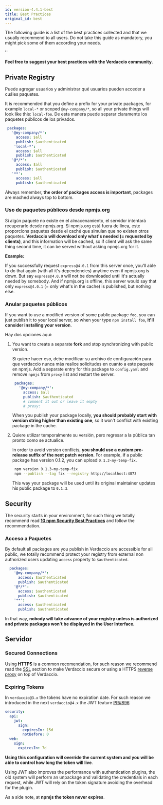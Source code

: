 ```yaml
---
id: version-4.4.1-best
title: Best Practices
original_id: best
---
```


The following guide is a list of the best practices collected and that we usually recommend to all users. Do not take this guide as mandatory, you might pick some of them according your needs.

<div id="codefund">''</div>

**Feel free to suggest your best practices with the Verdaccio community**.

## Private Registry

Puede agregar usuarios y administrar qué usuarios pueden acceder a cuáles paquetes.

It is recommended that you define a prefix for your private packages, for example `local-*` or scoped `@my-company/*`, so all your private things will look like this: `local-foo`. De esta manera puede separar claramente los paquetes públicos de los privados.

 ```yaml
  packages:
    '@my-company/*':
      access: $all
      publish: $authenticated
     'local-*':
      access: $all
      publish: $authenticated
    '@*/*':
      access: $all
      publish: $authenticated
    '**':
      access: $all
      publish: $authenticated
   ```

Always remember, **the order of packages access is important**, packages are mached always top to bottom.

### Uso de paquetes públicos desde npmjs.org

Si algún paquete no existe en el almacenamiento, el servidor intentará recuperarlo desde npmjs.org. Si npmjs.org está fuera de línea, este proporciona paquetes desde el caché que simulan que no existen otros paquetes. **Verdaccio will download only what's needed (= requested by clients)**, and this information will be cached, so if client will ask the same thing second time, it can be served without asking npmjs.org for it.

**Example:**

If you successfully request `express@4.0.1` from this server once, you'll able to do that again (with all it's dependencies) anytime even if npmjs.org is down. But say `express@4.0.0` will not be downloaded until it's actually needed by somebody. And if npmjs.org is offline, this server would say that only `express@4.0.1` (= only what's in the cache) is published, but nothing else.

### Anular paquetes públicos

If you want to use a modified version of some public package `foo`, you can just publish it to your local server, so when your type `npm install foo`, **it'll consider installing your version**.

Hay dos opciones aquí:

1. You want to create a separate **fork** and stop synchronizing with public version.

   Si quiere hacer eso, debe modificar su archivo de configuración para que verdaccio nunca más realice solicitudes en cuanto a este paquete en npmjs. Add a separate entry for this package to `config.yaml` and remove `npmjs` from `proxy` list and restart the server.

   ```yaml
    packages:
      '@my-company/*':
        access: $all
        publish: $authenticated
        # comment it out or leave it empty
        # proxy:
   ```

   When you publish your package locally, **you should probably start with version string higher than existing one**, so it won't conflict with existing package in the cache.

2. Quiere utilizar temporalmente su versión, pero regresar a la pública tan pronto como se actualice.

   In order to avoid version conflicts, **you should use a custom pre-release suffix of the next patch version**. For example, if a public package has version 0.1.2, you can upload `0.1.3-my-temp-fix`.

   ```bash
    npm version 0.1.3-my-temp-fix
    npm --publish --tag fix --registry http://localhost:4873
   ```

   This way your package will be used until its original maintainer updates his public package to `0.1.3`.




## Security

The security starts in your environment, for such thing we totally recommend read **[10 npm Security Best Practices](https://snyk.io/blog/ten-npm-security-best-practices/)** and follow the recommendation.

### Acceso a Paquetes

By default all packages are you publish in Verdaccio are accessible for all public, we totally recommend protect your registry from external non authorized users updating `access` property to `$authenticated`.

```yaml
  packages:
    '@my-company/*':
      access: $authenticated
      publish: $authenticated
    '@*/*':
      access: $authenticated
      publish: $authenticated
    '**':
      access: $authenticated
      publish: $authenticated
   ```

In that way, **nobody will take advance of your registry unless is authorized and private packages won't be displayed in the User Interface**.

## Servidor

### Secured Connections

Using **HTTPS** is a common recomendation, for such reason we recommend read the [SSL](ssl.md) section to make Verdaccio secure or using a HTTPS [reverse proxy](reverse-proxy.md) on top of Verdaccio.

### Expiring Tokens

In `verdaccio@3.x` the tokens have no expiration date. For such reason we introduced in the next `verdaccio@4.x` the JWT feature [PR#896](https://github.com/verdaccio/verdaccio/pull/896)

```yaml
security:
  api:
    jwt:
      sign:
        expiresIn: 15d
        notBefore: 0
  web:
    sign:
      expiresIn: 7d
```

**Using this configuration will override the current system and you will be able to control how long the token will live**.

Using JWT also improves the performance with authentication plugins, the old system will perform an unpackage and validating the credentials in each request, while JWT will rely on the token signature avoiding the overhead for the plugin.

As a side note, at **npmjs the token never expires**.
